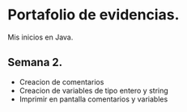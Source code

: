 # Portafolio de evidencias.
Mis inicios en Java.

## Semana 2.
- Creacion de comentarios
- Creacion de variables de tipo entero y string
- Imprimir en pantalla comentarios y variables
